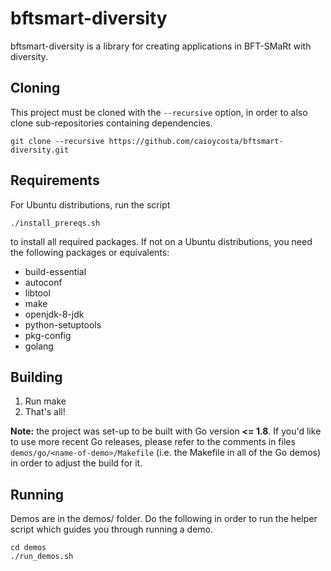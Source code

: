 # bftsmart-diversity
bftsmart-diversity is a library for creating applications in BFT-SMaRt with diversity.

## Cloning

This project must be cloned with the `--recursive` option, in order to also clone sub-repositories containing dependencies.

    git clone --recursive https://github.com/caioycosta/bftsmart-diversity.git


## Requirements
For Ubuntu distributions, run the script

    ./install_prereqs.sh

to install all required packages. If not on a Ubuntu distributions, you need the following packages or equivalents:

* build-essential 
* autoconf 
* libtool 
* make 
* openjdk-8-jdk 
* python-setuptools 
* pkg-config 
* golang

## Building
1. Run make
2. That's all!

**Note:** the project was set-up to be built with Go version **<= 1.8**. If you'd like to use more recent Go releases, please refer to the comments in files `demos/go/<name-of-demo>/Makefile` (i.e. the Makefile in all of the Go demos) in order to adjust the build for it.

## Running
Demos are in the demos/ folder. Do the following in order to run the helper script which guides you through running a demo.

    cd demos
    ./run_demos.sh


